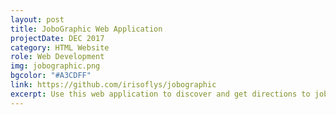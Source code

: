 ```yaml
---
layout: post
title: JoboGraphic Web Application
projectDate: DEC 2017
category: HTML Website
role: Web Development
img: jobographic.png
bgcolor: "#A3CDFF"
link: https://github.com/irisoflys/jobographic
excerpt: Use this web application to discover and get directions to jobs and companies. It uses four APIs, Javascript, jQuery, AJAX, and PHP. My responsibilities included the Google Maps Embed API, the Github Jobs API, styling, and debugging.
---
```

